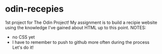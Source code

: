 # odin-recepies
1st project for The Odin Project!
My assignment is to build a recipie website using the knowledge I've gained about HTML up to this point.
NOTES:
- no CSS yet
- I have to remember to push to github more often during the process
Let's do it!
